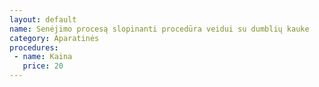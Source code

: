```yaml
---
layout: default
name: Senėjimo procesą slopinanti procedūra veidui su dumblių kauke
category: Aparatinės
procedures:
 - name: Kaina
   price: 20
---
```

